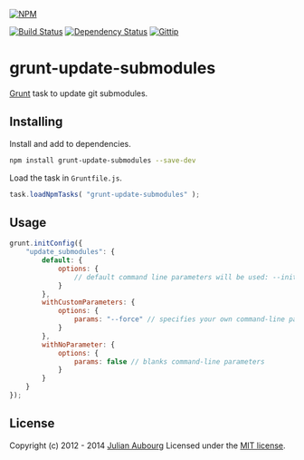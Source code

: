 [![NPM](https://nodei.co/npm/grunt-update-submodules.png?downloads=true&stars=true)](https://www.npmjs.org/package/grunt-update-submodules)

[![Build Status](https://travis-ci.org/jaubourg/grunt-update-submodules.svg?branch=master)](https://travis-ci.org/jaubourg/grunt-update-submodules) [![Dependency Status](https://gemnasium.com/jaubourg/grunt-update-submodules.svg)](https://gemnasium.com/jaubourg/grunt-update-submodules) [![Gittip](https://img.shields.io/gittip/jaubourg.svg)](https://www.gittip.com/jaubourg/)

# grunt-update-submodules

[Grunt](http://gruntjs.com/) task to update git submodules.

## Installing

Install and add to dependencies.
```sh
npm install grunt-update-submodules --save-dev
```

Load the task in `Gruntfile.js`.
```javascript
task.loadNpmTasks( "grunt-update-submodules" );
```

## Usage

```javascript
grunt.initConfig({
	"update_submodules": {
		default: {
			options: {
				// default command line parameters will be used: --init --recursive
			}
		},
		withCustomParameters: {
			options: {
				params: "--force" // specifies your own command-line parameters
			}
		},
		withNoParameter: {
			options: {
				params: false // blanks command-line parameters
			}
		}
	}
});
```

## License

Copyright (c) 2012 - 2014 [Julian Aubourg](mailto:j@ubourg.net)
Licensed under the [MIT license](https://raw.githubusercontent.com/jaubourg/grunt-update-submodules/master/LICENSE-MIT).
